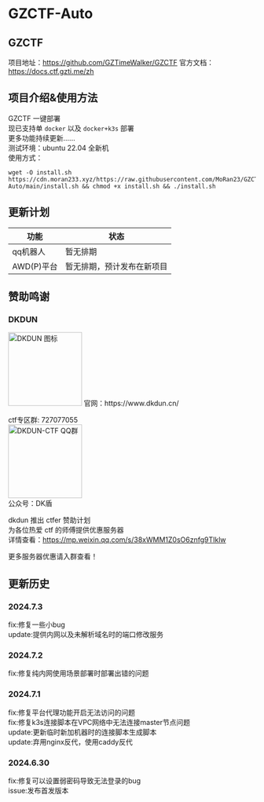 # GZCTF-Auto
  
## GZCTF
项目地址：https://github.com/GZTimeWalker/GZCTF
官方文档：https://docs.ctf.gzti.me/zh

## 项目介绍&使用方法
GZCTF 一键部署  
现已支持单 `docker` 以及 `docker+k3s` 部署  
更多功能持续更新......  
测试环境：ubuntu 22.04 全新机  
使用方式：  
```
wget -O install.sh https://cdn.moran233.xyz/https://raw.githubusercontent.com/MoRan23/GZCTF-Auto/main/install.sh && chmod +x install.sh && ./install.sh
```
## 更新计划
|功能|状态|
|--|--|
|qq机器人|暂无排期|
|AWD(P)平台|暂无排期，预计发布在新项目|
## 赞助鸣谢
### DKDUN
<img src="https://cdn.moran233.xyz/https://raw.githubusercontent.com/MoRan23/moran/main/QQ%E5%9B%BE%E7%89%8720240630210148.png" alt="DKDUN 图标" width="150" height="150">
官网：https://www.dkdun.cn/  

ctf专区群: 727077055  
<img src="https://cdn.moran233.xyz/https://raw.githubusercontent.com/MoRan23/moran/main/20240630210630.png" alt="DKDUN-CTF QQ群" width="150" height="150">  
公众号：DK盾
  
dkdun 推出 ctfer 赞助计划  
为各位热爱 ctf 的师傅提供优惠服务器  
详情查看：https://mp.weixin.qq.com/s/38xWMM1Z0sO6znfg9TIklw
  
更多服务器优惠请入群查看！  
  
## 更新历史
### 2024.7.3
fix:修复一些小bug  
update:提供内网以及未解析域名时的端口修改服务  
### 2024.7.2
fix:修复纯内网使用场景部署时部署出错的问题  
### 2024.7.1
fix:修复平台代理功能开启无法访问的问题  
fix:修复k3s连接脚本在VPC网络中无法连接master节点问题  
update:更新临时新加机器时的连接脚本生成脚本  
update:弃用nginx反代，使用caddy反代  
### 2024.6.30
fix:修复可以设置弱密码导致无法登录的bug  
issue:发布首发版本  